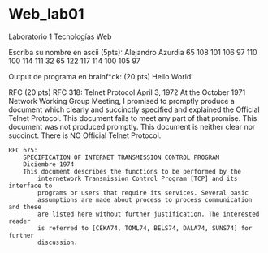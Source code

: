 # Web_lab01
Laboratorio 1 Tecnologías Web


Escriba su nombre en ascii (5pts):
    Alejandro Azurdia
    65 108 101 106 97 110 100 114 111 32 65 122 117 114 100 105 97

Output de programa en brainf*ck: (20 pts)
    Hello World!

RFC (20 pts)
    RFC 318:
        Telnet Protocol
        April 3, 1972
        At the October 1971 Network Working Group Meeting, I promised to promptly produce a document which clearly and succinctly specified and explained the Official Telnet Protocol.  This document fails to meet any part of that promise.  This document was not produced promptly.  This document is neither clear nor succinct.  There is NO Official Telnet Protocol.

    RFC 675:
        SPECIFICATION OF INTERNET TRANSMISSION CONTROL PROGRAM
        Diciembre 1974
        This document describes the functions to be performed by the
            internetwork Transmission Control Program [TCP] and its interface to
            programs or users that require its services. Several basic
            assumptions are made about process to process communication and these
            are listed here without further justification. The interested reader
            is referred to [CEKA74, TOML74, BELS74, DALA74, SUNS74] for further
            discussion.

